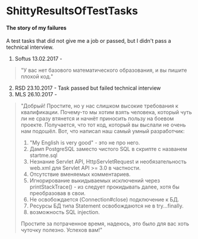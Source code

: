 # ShittyResultsOfTestTasks
#### The story of my failures
A test tasks that did not give me a job or passed, but I didn't pass a technical interview.

1) Softus 13.02.2017 - 
>"У вас нет базового математического образования, и вы пишите плохой код."
2) RSD    23.10.2017 - Task passed but failed technical interview
3) MLS    26.10.2017 - 
> "Добрый!
Простите, но у нас слишком высокие требования к квалификации. Почему-то мы хотим взять человека, который чуть ли не сразу втянется и начнёт приносить пользу на боевом проекте. Получается, что тот код, который вы выслали не очень нам подошёл. Вот, что написал наш самый умный разработчик:
>1. "My English is very good" - это не про него.
>2. Дамп PostgreSQL заместо чистого SQL в скрипте с названем startme.sql
>3. Незнание Servlet API, HttpServletRequest и необязательность web.xml для Servlet API >= 3.0 в частности.
>4. Отсутствие вменяемых комментариев.
>5. Игнорирование выкидываемых исключений через printStackTrace() - из следует прокидывать далее, хотя бы преобразовав в свои.
>6. Не освобождается (Connection#close) подключение к БД.
>7. Ресурсы БД типа Statement освобождаются не в try...finally.
>8. возможность SQL injection.
>
>Простите за потраченное время, надеюсь, это было для вас хоть чуточку полезно.
>Успехов вам!"
